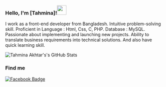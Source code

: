 ### Hello, I'm [Tahmina]!<img src="https://media.giphy.com/media/hvRJCLFzcasrR4ia7z/giphy.gif" width="30px"> 

I work as a front-end developer from Bangladesh. Intuitive problem-solving skill. Proficient in Language : Html, Css, C, PHP. Database : MySQL. Passionate about implementing and launching new projects. Ability to translate business requirements into technical solutions. And also have quick learning skill.

![Tahmina Akhtar's's GitHub Stats](https://github-readme-stats.vercel.app/api?username=towkirIslam&show_icons=true&theme=radical)
### Find me

[![Facebook Badge](https://img.shields.io/badge/-Facebook-blue?style=flat-square&logo=Facebook&logoColor=white)](https://www.facebook.com/tahmina.rahman.9066/)

